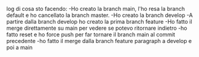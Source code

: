 log di cosa sto facendo:
-Ho creato la branch main, l'ho resa la branch default e ho cancellato la branch master.
-Ho creato la branch develop
-A partire dalla branch develop ho creato la prima branch feature
-Ho fatto il merge direttamente su main per vedere se potevo ritornare indietro
-ho fatto reset e ho force push per far tornare il branch main al commit precedente
-ho fatto il merge dalla branch feature paragraph a develop e poi a main
